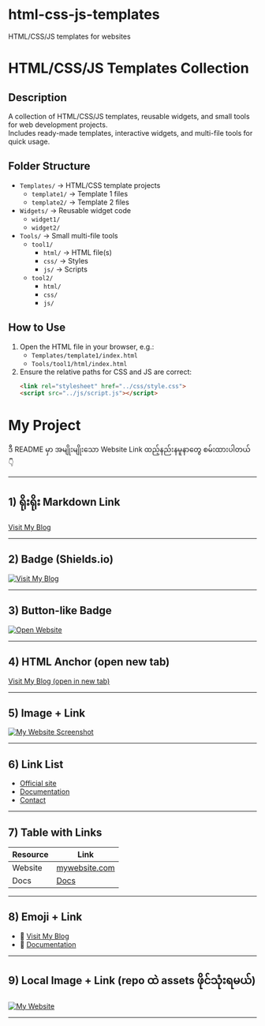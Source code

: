 # html-css-js-templates
HTML/CSS/JS templates for websites

# HTML/CSS/JS Templates Collection

## Description
A collection of HTML/CSS/JS templates, reusable widgets, and small tools for web development projects.  
Includes ready-made templates, interactive widgets, and multi-file tools for quick usage.

## Folder Structure

- `Templates/` → HTML/CSS template projects
  - `template1/` → Template 1 files
  - `template2/` → Template 2 files
- `Widgets/` → Reusable widget code
  - `widget1/`
  - `widget2/`
- `Tools/` → Small multi-file tools
  - `tool1/`
      - `html/` → HTML file(s)
      - `css/` → Styles
      - `js/` → Scripts
  - `tool2/`
      - `html/`
      - `css/`
      - `js/`

## How to Use

1. Open the HTML file in your browser, e.g.:
   - `Templates/template1/index.html`
   - `Tools/tool1/html/index.html`
2. Ensure the relative paths for CSS and JS are correct:
   ```html
   <link rel="stylesheet" href="../css/style.css">
   <script src="../js/script.js"></script>

# My Project

ဒီ README မှာ အမျိုးမျိုးသော Website Link ထည့်နည်းနမူနာတွေ စမ်းထားပါတယ် 👇

---

## 1) ရိုးရိုး Markdown Link
[Visit My Blog](https://www.khinmaungwin.dpdns.org)

---

## 2) Badge (Shields.io)
[![Visit My Blog](https://img.shields.io/badge/Visit-My%20Blog-blue)](https://www.khinmaungwin.dpdns.org)

---

## 3) Button-like Badge
[![Open Website](https://img.shields.io/badge/Open-Website-brightgreen)](https://www.khinmaungwin.dpdns.org)

---

## 4) HTML Anchor (open new tab)
<a href="https://www.khinmaungwin.dpdns.org" target="_blank" rel="noopener noreferrer">Visit My Blog (open in new tab)</a>

---

## 5) Image + Link
[![My Website Screenshot](https://example.com/screenshot.png)](https://www.khinmaungwin.dpdns.org)

---

## 6) Link List
- [Official site](https://www.khinmaungwin.dpdns.org)
- [Documentation](https://www.khinmaungwin.dpdns.org/docs)
- [Contact](mailto:you@example.com)

---

## 7) Table with Links
| Resource | Link |
|---|---|
| Website | [mywebsite.com](https://www.khinmaungwin.dpdns.org) |
| Docs | [Docs](https://mywebsite.com/docs) |

---

## 8) Emoji + Link
- 🔗 [Visit My Blog](https://mywebsite.com)
- 📘 [Documentation](https://mywebsite.com/docs)

---

## 9) Local Image + Link (repo ထဲ assets ဖိုင်သုံးရမယ်)
[![My Website](assets/button.png)](https://mywebsite.com)

---
